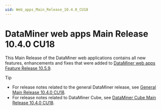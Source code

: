 ```yaml
---
uid: Web_apps_Main_Release_10.4.0_CU18
---
```


# DataMiner web apps Main Release 10.4.0 CU18

This Main Release of the DataMiner web applications contains all new features, enhancements and fixes that were added to [DataMiner web apps Feature Release 10.5.9](xref:Web_apps_Feature_Release_10.5.9).

> [!TIP]
>
> - For release notes related to the general DataMiner release, see [General Main Release 10.4.0 CU18](xref:General_Main_Release_10.4.0_CU18).
> - For release notes related to DataMiner Cube, see [DataMiner Cube Main Release 10.4.0 CU18](xref:Cube_Main_Release_10.4.0_CU18).

